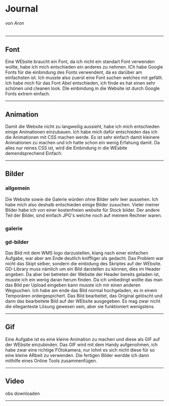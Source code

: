 # Journal
###### von Aron

---
## Font
Eine WEbsite braucht ein Font, da ich nicht ein standart Font verwenden wollte, habe ich mich entschieden ein anderes zu nehmen. ICh habe Google Fonts für die einbindung des Fonts verwendent, da es darüber am einfachsten ist. Ich musste also zuerst eine Font suchen welches mit gefällt. Ich habe mich für das Font *Abel* entschieden, ich finde es hat einen sehr schönen und cleanen look. DIe einbindung in die Website ist durch Google Fonts extrem einfach.

---
## Animation
Damit die Website nicht zu langweilig aussieht, habe ich mich entschieden einige Animationen einzubauen. Ich habe mich dafür entschieden das ich die Animationen mit CSS machen werde. Es ist sehr einfach damit kleinere Animationen zu machen und ich hatte schon ein wenig Erfahung damit. Da alles nur reines CSS ist, wird die Einbindung in die WEsbite demendsprechend Einfach.

---
## Bilder
### allgemein
Die Website sowie die Galerie würden ohne Bilder sehr leer aussehen. Ich habe mich also deshalb entschieden einige Bilder zusuchen. Vieler meiner Bilder habe ich von einer kostenfreien website für Stock bilder. Der andere Teil der Bilder, sind einfach JPG's welche noch auf meinem Rechner waren.
### galerie

### gd-bilder

Das Bild mit dem WMS logo darzustellen, klang nach einer einfachen Aufgabe, war aber am Ende deutlich kniffliger als gedacht. Das Problem war nicht das Skipt selber, sondern die einbidung des Skriptes auf der WEbsite. GD-Library muss nämlich um ein Bild darstellen zu können, dies im Header angeben. Da aber bei betreten der Website der Header bereits geladen ist, musste ich ein wenig daran herum finden. Da ich umbedingt wollte das man das Bild per Upload eingeben kann musste ich mir einen anderen Wegsuchen. Ich habe am ende das Bild normal hochgeladen, es in einem Temporären ordergespichert. Das Bild bearbeitet, das Original gelöscht und dann das bearbeitete Bild auf der WEbsite ausgegeben. Es mag zwar nicht die elleganteste Lösung gewesen sein, aber sie funktioniert wenigstens.

---
## Gif
Eine Aufgabe ist es eine kleine Animation zu machen und diese als GIF auf der WEbsite einzubinden. Das GIF wird mit dem Handy aufgenohmen, ich habe zwar eine richtige FOtokamera, nur lohnt es sich nicht diese für so eine kleine ARbeit zu verwenden. Die fertigen Bilder werdde ich dann mithilfe eines Online Tools zusammenfügen.


---
## Video

obs downloaden

---
